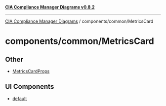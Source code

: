 [**CIA Compliance Manager Diagrams v0.8.2**](../../../README.md)

***

[CIA Compliance Manager Diagrams](../../../modules.md) / components/common/MetricsCard

# components/common/MetricsCard

## Other

- [MetricsCardProps](interfaces/MetricsCardProps.md)

## UI Components

- [default](functions/default.md)
